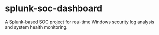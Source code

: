 # splunk-soc-dashboard
A Splunk-based SOC project for real-time Windows security log analysis and system health monitoring.
